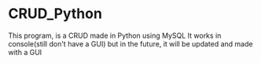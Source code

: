 # CRUD_Python
This program, is a CRUD made in Python using MySQL 
It works in console(still don't have a GUI) but in the future, it will be updated and made with a GUI
